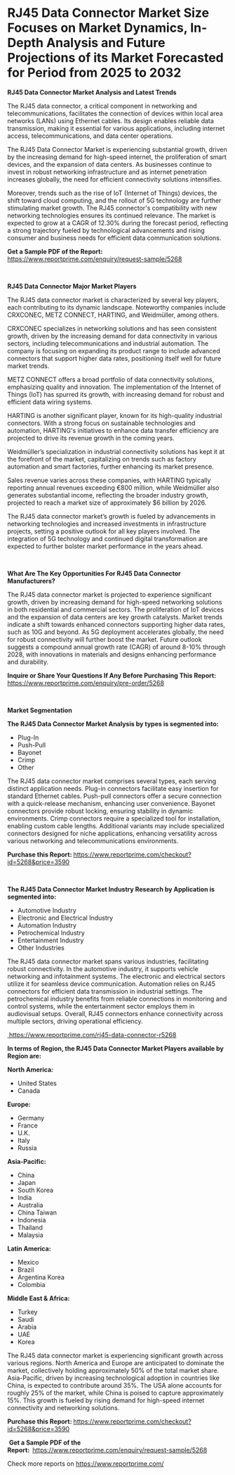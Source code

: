 <p><h1>RJ45 Data Connector Market Size Focuses on Market Dynamics, In-Depth Analysis and Future Projections of its Market Forecasted for Period from 2025 to 2032</h1></p><p><strong>RJ45 Data Connector Market Analysis and Latest Trends</strong></p>
<p><p>The RJ45 data connector, a critical component in networking and telecommunications, facilitates the connection of devices within local area networks (LANs) using Ethernet cables. Its design enables reliable data transmission, making it essential for various applications, including internet access, telecommunications, and data center operations. </p><p>The RJ45 Data Connector Market is experiencing substantial growth, driven by the increasing demand for high-speed internet, the proliferation of smart devices, and the expansion of data centers. As businesses continue to invest in robust networking infrastructure and as internet penetration increases globally, the need for efficient connectivity solutions intensifies. </p><p>Moreover, trends such as the rise of IoT (Internet of Things) devices, the shift toward cloud computing, and the rollout of 5G technology are further stimulating market growth. The RJ45 connector's compatibility with new networking technologies ensures its continued relevance. The market is expected to grow at a CAGR of 12.30% during the forecast period, reflecting a strong trajectory fueled by technological advancements and rising consumer and business needs for efficient data communication solutions.</p></p>
<p><strong>Get a Sample PDF of the Report:&nbsp;</strong> <a href="https://www.reportprime.com/enquiry/request-sample/5268?utm_campaign=3063&utm_medium=2&utm_source=Github&utm_content=ia&utm_term=19032025&utm_id=rj45-data-connector">https://www.reportprime.com/enquiry/request-sample/5268</a></p>
<p>&nbsp;</p>
<p><strong>RJ45 Data Connector Major Market Players</strong></p>
<p><p>The RJ45 data connector market is characterized by several key players, each contributing to its dynamic landscape. Noteworthy companies include CRXCONEC, METZ CONNECT, HARTING, and Weidmüller, among others.</p><p>CRXCONEC specializes in networking solutions and has seen consistent growth, driven by the increasing demand for data connectivity in various sectors, including telecommunications and industrial automation. The company is focusing on expanding its product range to include advanced connectors that support higher data rates, positioning itself well for future market trends.</p><p>METZ CONNECT offers a broad portfolio of data connectivity solutions, emphasizing quality and innovation. The implementation of the Internet of Things (IoT) has spurred its growth, with increasing demand for robust and efficient data wiring systems.</p><p>HARTING is another significant player, known for its high-quality industrial connectors. With a strong focus on sustainable technologies and automation, HARTING's initiatives to enhance data transfer efficiency are projected to drive its revenue growth in the coming years.</p><p>Weidmüller’s specialization in industrial connectivity solutions has kept it at the forefront of the market, capitalizing on trends such as factory automation and smart factories, further enhancing its market presence.</p><p>Sales revenue varies across these companies, with HARTING typically reporting annual revenues exceeding €800 million, while Weidmüller also generates substantial income, reflecting the broader industry growth, projected to reach a market size of approximately $6 billion by 2026.</p><p>The RJ45 data connector market’s growth is fueled by advancements in networking technologies and increased investments in infrastructure projects, setting a positive outlook for all key players involved. The integration of 5G technology and continued digital transformation are expected to further bolster market performance in the years ahead.</p></p>
<p>&nbsp;</p>
<p><strong>What Are The Key Opportunities For RJ45 Data Connector Manufacturers?</strong></p>
<p><p>The RJ45 data connector market is projected to experience significant growth, driven by increasing demand for high-speed networking solutions in both residential and commercial sectors. The proliferation of IoT devices and the expansion of data centers are key growth catalysts. Market trends indicate a shift towards enhanced connectors supporting higher data rates, such as 10G and beyond. As 5G deployment accelerates globally, the need for robust connectivity will further boost the market. Future outlook suggests a compound annual growth rate (CAGR) of around 8-10% through 2028, with innovations in materials and designs enhancing performance and durability.</p></p>
<p><strong>Inquire or Share Your Questions If Any Before Purchasing This Report:</strong> <a href="https://www.reportprime.com/enquiry/pre-order/5268?utm_campaign=3063&utm_medium=2&utm_source=Github&utm_content=ia&utm_term=19032025&utm_id=rj45-data-connector">https://www.reportprime.com/enquiry/pre-order/5268</a></p>
<p>&nbsp;</p>
<p><strong>Market Segmentation</strong></p>
<p><strong>The RJ45 Data Connector Market Analysis by types is segmented into:</strong></p>
<p><ul><li>Plug-In</li><li>Push-Pull</li><li>Bayonet</li><li>Crimp</li><li>Other</li></ul></p>
<p><p>The RJ45 data connector market comprises several types, each serving distinct application needs. Plug-in connectors facilitate easy insertion for standard Ethernet cables. Push-pull connectors offer a secure connection with a quick-release mechanism, enhancing user convenience. Bayonet connectors provide robust locking, ensuring stability in dynamic environments. Crimp connectors require a specialized tool for installation, enabling custom cable lengths. Additional variants may include specialized connectors designed for niche applications, enhancing versatility across various networking and telecommunications environments.</p></p>
<p><strong>Purchase this Report:&nbsp;</strong><a href="https://www.reportprime.com/checkout?id=5268&price=3590&utm_campaign=3063&utm_medium=2&utm_source=Github&utm_content=ia&utm_term=19032025&utm_id=rj45-data-connector">https://www.reportprime.com/checkout?id=5268&price=3590</a></p>
<p>&nbsp;</p>
<p><strong>The RJ45 Data Connector Market Industry Research by Application is segmented into:</strong></p>
<p><ul><li>Automotive Industry</li><li>Electronic and Electrical Industry</li><li>Automation Industry</li><li>Petrochemical Industry</li><li>Entertainment Industry</li><li>Other Industries</li></ul></p>
<p><p>The RJ45 data connector market spans various industries, facilitating robust connectivity. In the automotive industry, it supports vehicle networking and infotainment systems. The electronic and electrical sectors utilize it for seamless device communication. Automation relies on RJ45 connectors for efficient data transmission in industrial settings. The petrochemical industry benefits from reliable connections in monitoring and control systems, while the entertainment sector employs them in audiovisual setups. Overall, RJ45 connectors enhance connectivity across multiple sectors, driving operational efficiency.</p></p>
<p><a href="https://www.reportprime.com/rj45-data-connector-r5268?utm_campaign=3063&utm_medium=2&utm_source=Github&utm_content=ia&utm_term=19032025&utm_id=rj45-data-connector">&nbsp;https://www.reportprime.com/rj45-data-connector-r5268</a></p>
<p><strong>In terms of Region, the RJ45 Data Connector Market Players available by Region are:</strong></p>
<p>
    <p> <strong> North America: </strong>
        <ul>
            <li>United States</li>
            <li>Canada</li>
        </ul>
        </p> 
    <p> <strong> Europe: </strong>
        <ul>
            <li>Germany</li>
            <li>France</li>
            <li>U.K.</li>
            <li>Italy</li>
            <li>Russia</li>
        </ul>
        </p> 
    <p> <strong> Asia-Pacific: </strong>
        <ul>
            <li>China</li>
            <li>Japan</li>
            <li>South Korea</li>
            <li>India</li>
            <li>Australia</li>
            <li>China Taiwan</li>
            <li>Indonesia</li>
            <li>Thailand</li>
            <li>Malaysia</li>
        </ul>
        </p> 
    <p> <strong> Latin America: </strong>
        <ul>
            <li>Mexico</li>
            <li>Brazil</li>
            <li>Argentina Korea</li>
            <li>Colombia</li>
        </ul>
        </p> 
    <p> <strong> Middle East & Africa: </strong>
        <ul>
            <li>Turkey</li>
            <li>Saudi</li>
            <li>Arabia</li>
            <li>UAE</li>
            <li>Korea</li>
        </ul>
    </p>
    </p>
<p><p>The RJ45 data connector market is experiencing significant growth across various regions. North America and Europe are anticipated to dominate the market, collectively holding approximately 50% of the total market share. Asia-Pacific, driven by increasing technological adoption in countries like China, is expected to contribute around 35%. The USA alone accounts for roughly 25% of the market, while China is poised to capture approximately 15%. This growth is fueled by rising demand for high-speed internet connectivity and networking solutions.</p></p>
<p><strong>Purchase this Report: </strong><a href="https://www.reportprime.com/checkout?id=5268&price=3590&utm_campaign=3063&utm_medium=2&utm_source=Github&utm_content=ia&utm_term=19032025&utm_id=rj45-data-connector">https://www.reportprime.com/checkout?id=5268&price=3590</a></p>
<p>&nbsp;<strong>Get a Sample PDF of the Report:&nbsp;&nbsp;</strong><a href="https://www.reportprime.com/enquiry/request-sample/5268?utm_campaign=3063&utm_medium=2&utm_source=Github&utm_content=ia&utm_term=19032025&utm_id=rj45-data-connector">https://www.reportprime.com/enquiry/request-sample/5268</a></p>
<p><strong></strong></p>
<p>Check more reports on <a href="https://www.reportprime.com/?utm_campaign=3063&utm_medium=2&utm_source=Github&utm_content=ia&utm_term=19032025&utm_id=rj45-data-connector">https://www.reportprime.com/</a></p>